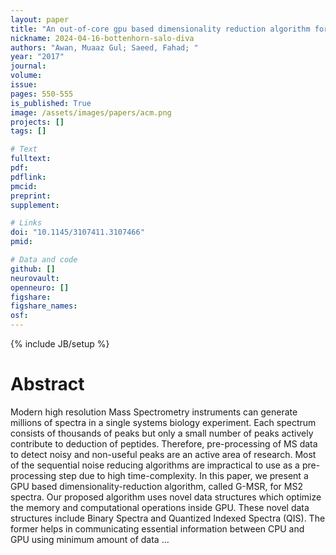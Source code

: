 ```yaml
---
layout: paper
title: "An out-of-core gpu based dimensionality reduction algorithm for big mass spectrometry data and its application in bottom-up proteomics"
nickname: 2024-04-16-bottenhorn-salo-diva
authors: "Awan, Muaaz Gul; Saeed, Fahad; "
year: "2017"
journal: 
volume: 
issue:
pages: 550-555
is_published: True
image: /assets/images/papers/acm.png
projects: []
tags: []

# Text
fulltext:
pdf:
pdflink:
pmcid:
preprint: 
supplement:

# Links
doi: "10.1145/3107411.3107466"
pmid:

# Data and code
github: []
neurovault:
openneuro: []
figshare:
figshare_names:
osf:
---
```

{% include JB/setup %}

# Abstract

Modern high resolution Mass Spectrometry instruments can generate millions of spectra in a single systems biology experiment. Each spectrum consists of thousands of peaks but only a small number of peaks actively contribute to deduction of peptides. Therefore, pre-processing of MS data to detect noisy and non-useful peaks are an active area of research. Most of the sequential noise reducing algorithms are impractical to use as a pre-processing step due to high time-complexity. In this paper, we present a GPU based dimensionality-reduction algorithm, called G-MSR, for MS2 spectra. Our proposed algorithm uses novel data structures which optimize the memory and computational operations inside GPU. These novel data structures include Binary Spectra and Quantized Indexed Spectra (QIS). The former helps in communicating essential information between CPU and GPU using minimum amount of data …
